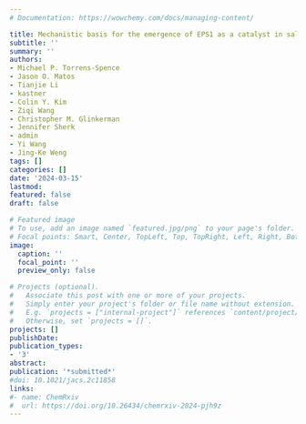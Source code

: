```yaml
---
# Documentation: https://wowchemy.com/docs/managing-content/

title: Mechanistic basis for the emergence of EPS1 as a catalyst in salicylic acid biosynthesis of Brassicaceae 
subtitle: ''
summary: ''
authors:
- Michael P. Torrens-Spence
- Jason O. Matos
- Tianjie Li
- kastner
- Colin Y. Kim
- Ziqi Wang
- Christopher M. Glinkerman
- Jennifer Sherk
- admin
- Yi Wang
- Jing-Ke Weng 
tags: []
categories: []
date: '2024-03-15'
lastmod: 
featured: false
draft: false

# Featured image
# To use, add an image named `featured.jpg/png` to your page's folder.
# Focal points: Smart, Center, TopLeft, Top, TopRight, Left, Right, BottomLeft, Bottom, BottomRight.
image:
  caption: ''
  focal_point: ''
  preview_only: false

# Projects (optional).
#   Associate this post with one or more of your projects.
#   Simply enter your project's folder or file name without extension.
#   E.g. `projects = ["internal-project"]` references `content/project/deep-learning/index.md`.
#   Otherwise, set `projects = []`.
projects: []
publishDate: 
publication_types:
- '3'
abstract: 
publication: '*submitted*'
#doi: 10.1021/jacs.2c11858
links:
#- name: ChemRxiv
#  url: https://doi.org/10.26434/chemrxiv-2024-pjh9z
---
```

